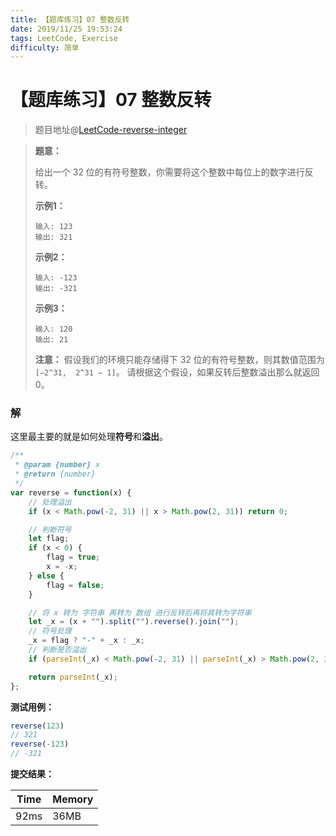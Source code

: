 ```yaml
---
title: 【题库练习】07 整数反转
date: 2019/11/25 19:53:24
tags: LeetCode, Exercise
difficulty: 简单
---
```


# 【题库练习】07 整数反转

<ClientOnly>
  <display-bar :displayData="$frontmatter"></display-bar>
</ClientOnly>

> 题目地址@[LeetCode-reverse-integer](https://leetcode-cn.com/problems/reverse-integer/)

> **题意：**
>
> 给出一个 32 位的有符号整数，你需要将这个整数中每位上的数字进行反转。
>
> **示例1：**
>
> ```
> 输入: 123
> 输出: 321
> ```
>
> **示例2：**
>
> ```
> 输入: -123
> 输出: -321
> ```
>
> **示例3：**
>
> ```
> 输入: 120
> 输出: 21
> ```
>
> **注意：**
> 假设我们的环境只能存储得下 32 位的有符号整数，则其数值范围为` [−2^31,  2^31 − 1]`。
> 请根据这个假设，如果反转后整数溢出那么就返回 0。

### 解

这里最主要的就是如何处理**符号**和**溢出**。

```js
/**
 * @param {number} x
 * @return {number}
 */
var reverse = function(x) {
  	// 处理溢出
    if (x < Math.pow(-2, 31) || x > Math.pow(2, 31)) return 0;

  	// 判断符号
    let flag;
    if (x < 0) {
        flag = true;
        x = -x;
    } else {
        flag = false;
    }

  	// 将 x 转为 字符串 再转为 数组 进行反转后再将其转为字符串
    let _x = (x + "").split("").reverse().join("");
  	// 符号处理
    _x = flag ? "-" + _x : _x;
  	// 判断是否溢出
    if (parseInt(_x) < Math.pow(-2, 31) || parseInt(_x) > Math.pow(2, 31)) return 0;

    return parseInt(_x);
};
```

**测试用例：**

```js
reverse(123)
// 321
reverse(-123)
// -321
```

**提交结果：**

| Time | Memory |
| ---- | ------ |
| 92ms | 36MB   |